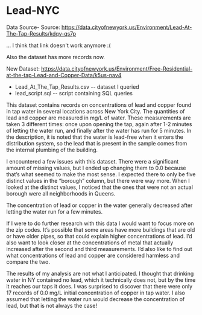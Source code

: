 # Lead-NYC

Data Source- Source: https://data.cityofnewyork.us/Environment/Lead-At-The-Tap-Results/kdqv-qs7p

... I think that link doesn't work anymore :(

Also the dataset has more records now.

New Dataset: https://data.cityofnewyork.us/Environment/Free-Residential-at-the-tap-Lead-and-Copper-Data/k5us-nav4

* Lead_At_The_Tap_Results.csv   -- dataset I queried
* lead_script.sql               -- script containing SQL queries

This dataset contains records on concentrations of lead and copper found in tap water in several locations across New York City.
The quantities of lead and copper are measured in mg/L of water. These measurements are taken 3 different times: once upon opening the tap, again after 1-2 minutes of letting the water run, and finally after the water has run for 5 minutes.
In the description, it is noted that the water is lead-free when it enters the distribution system, so the lead that is present in the sample comes from the internal plumbing of the building.

I encountered a few issues with this dataset. There were a significant amount of missing values, but I ended up changing them to 0.0 because that’s what seemed to make the most sense.
I expected there to only be five distinct values in the “borough” column, but there were way more.
When I looked at the distinct values, I noticed that the ones that were not an actual borough were all neighborhoods in Queens.

The concentration of lead or copper in the water generally decreased after letting the water run for a few minutes.

If I were to do further research with this data I would want to focus more on the zip codes.
It’s possible that some areas have more buildings that are old or have older pipes, so that could explain higher concentrations of lead.
I’d also want to look closer at the concentrations of metal that actually increased after the second and third measurements. 
I’d also like to find out what concentrations of lead and copper are considered harmless and compare the two.

The results of my analysis are not what I anticipated.
I thought that drinking water in NY contained no lead, which it technically does not, but by the time it reaches our taps it does.
I was surprised to discover that there were only 17 records of 0.0 mg/L initial concentration of copper in tap water.
I also assumed that letting the water run would decrease the concentration of lead, but that is not always the case!
